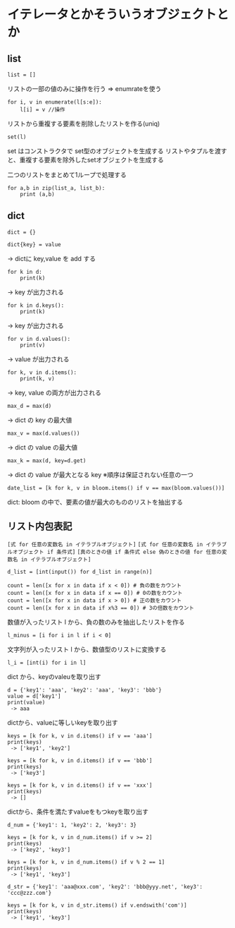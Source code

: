 
# イテレータとかそういうオブジェクトとか

## list

```
list = []
```

リストの一部の値のみに操作を行う ⇒ enumrateを使う
```
for i, v in enumerate(l[s:e]):
    l[i] = v //操作
```

リストから重複する要素を削除したリストを作る(uniq)
```
set(l)
```
set はコンストラクタで set型のオブジェクトを生成する
リストやタプルを渡すと、重複する要素を除外したsetオブジェクトを生成する

二つのリストをまとめて1ループで処理する

```
for a,b in zip(list_a, list_b):
    print (a,b)
```

## dict

```
dict = {}
```

```
dict{key} = value
```
 -> dictに key,value を add する

```
for k in d:
    print(k)
```
 -> key が出力される

```
for k in d.keys():
    print(k)
```
 -> key が出力される

```
for v in d.values():
    print(v)
```
 -> value が出力される

```
for k, v in d.items():
    print(k, v)
```
 -> key, value の両方が出力される

```
max_d = max(d)
```
 -> dict の key の最大値

```
max_v = max(d.values())
```
 -> dict の value の最大値

```
max_k = max(d, key=d.get)
```
 -> dict の value が最大となる key ※順序は保証されない任意の一つ

```
date_list = [k for k, v in bloom.items() if v == max(bloom.values())]
```
dict: bloom の中で、要素の値が最大のもののリストを抽出する

## リスト内包表記

`[式 for 任意の変数名 in イテラブルオブジェクト]`
`[式 for 任意の変数名 in イテラブルオブジェクト if 条件式]`
`[真のときの値 if 条件式 else 偽のときの値 for 任意の変数名 in イテラブルオブジェクト]`


```
d_list = [int(input()) for d_list in range(n)]
```

```
count = len([x for x in data if x < 0]) # 負の数をカウント
count = len([x for x in data if x == 0]) # 0の数をカウント
count = len([x for x in data if x > 0]) # 正の数をカウント
count = len([x for x in data if x%3 == 0]) # 3の倍数をカウント
```

数値が入ったリスト l から、負の数のみを抽出したリストを作る
```
l_minus = [i for i in l if i < 0]
```

文字列が入ったリスト l から、数値型のリストに変換する
```
l_i = [int(i) for i in l]
```

dict から、keyのvaleuを取り出す
```
d = {'key1': 'aaa', 'key2': 'aaa', 'key3': 'bbb'}
value = d['key1']
print(value)
 -> aaa
```

dictから、valueに等しいkeyを取り出す
```
keys = [k for k, v in d.items() if v == 'aaa']
print(keys)
 -> ['key1', 'key2']

keys = [k for k, v in d.items() if v == 'bbb']
print(keys)
 -> ['key3']

keys = [k for k, v in d.items() if v == 'xxx']
print(keys)
 -> []
```

dictから、条件を満たすvalueをもつkeyを取り出す
```
d_num = {'key1': 1, 'key2': 2, 'key3': 3}

keys = [k for k, v in d_num.items() if v >= 2]
print(keys)
 -> ['key2', 'key3']

keys = [k for k, v in d_num.items() if v % 2 == 1]
print(keys)
 -> ['key1', 'key3']

d_str = {'key1': 'aaa@xxx.com', 'key2': 'bbb@yyy.net', 'key3': 'ccc@zzz.com'}

keys = [k for k, v in d_str.items() if v.endswith('com')]
print(keys)
 -> ['key1', 'key3']
```
